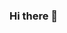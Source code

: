 ### Hi there 👋

<!--
**M4nsur/M4nsur** is a ✨ _special_ ✨ repository because its `README.md` (this file) appears on your GitHub profile.

Here are some ideas to get you started:
тыц
-->
